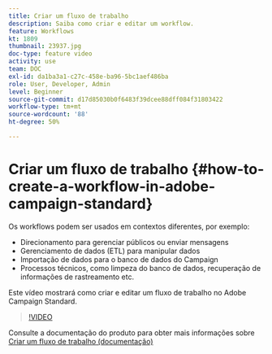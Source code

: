 ```yaml
---
title: Criar um fluxo de trabalho
description: Saiba como criar e editar um workflow.
feature: Workflows
kt: 1809
thumbnail: 23937.jpg
doc-type: feature video
activity: use
team: DOC
exl-id: da1ba3a1-c27c-458e-ba96-5bc1aef486ba
role: User, Developer, Admin
level: Beginner
source-git-commit: d17d85030b0f6483f39dcee88dff084f31803422
workflow-type: tm+mt
source-wordcount: '88'
ht-degree: 50%

---
```


# Criar um fluxo de trabalho {#how-to-create-a-workflow-in-adobe-campaign-standard}

Os workflows podem ser usados em contextos diferentes, por exemplo:

* Direcionamento para gerenciar públicos ou enviar mensagens
* Gerenciamento de dados (ETL) para manipular dados
* Importação de dados para o banco de dados do Campaign
* Processos técnicos, como limpeza do banco de dados, recuperação de informações de rastreamento etc.

Este vídeo mostrará como criar e editar um fluxo de trabalho no Adobe Campaign Standard.

>[!VIDEO](https://video.tv.adobe.com/v/23937?quality=12)

Consulte a documentação do produto para obter mais informações sobre [Criar um fluxo de trabalho (documentação)](https://experienceleague.adobe.com/docs/campaign-standard/using/managing-processes-and-data/workflow-general-operation/building-a-workflow.html)
